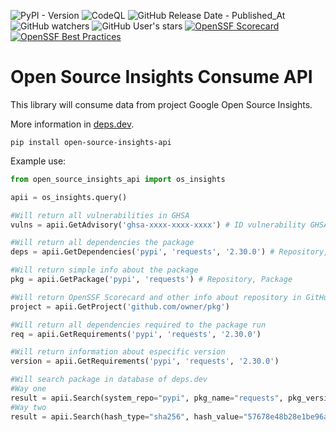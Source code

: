![PyPI - Version](https://img.shields.io/pypi/v/open-source-insights-api)
![CodeQL](https://github.com/cristianovisk/open_source_insights_api/workflows/CodeQL/badge.svg?branch=main)
![GitHub Release Date - Published_At](https://img.shields.io/github/release-date/cristianovisk/open_source_insights_api)
![GitHub watchers](https://img.shields.io/github/watchers/cristianovisk/open_source_insights_api)
![GitHub User's stars](https://img.shields.io/github/stars/cristianovisk)
[![OpenSSF Scorecard](https://api.securityscorecards.dev/projects/github.com/cristianovisk/open_source_insights_api/badge)](https://securityscorecards.dev/viewer/?uri=github.com/cristianovisk/open_source_insights_api)
[![OpenSSF Best Practices](https://www.bestpractices.dev/projects/7882/badge)](https://www.bestpractices.dev/projects/7882)

# Open Source Insights Consume API

This library will consume data from project Google Open Source Insights. 

More information in [deps.dev](https://deps.dev "Website official Open Source Insights").

```shell
pip install open-source-insights-api
```

Example use:

```python
from open_source_insights_api import os_insights

apii = os_insights.query()

#Will return all vulnerabilities in GHSA
vulns = apii.GetAdvisory('ghsa-xxxx-xxxx-xxxx') # ID vulnerability GHSA

#Will return all dependencies the package
deps = apii.GetDependencies('pypi', 'requests', '2.30.0') # Repository, Package, Version

#Will return simple info about the package
pkg = apii.GetPackage('pypi', 'requests') # Repository, Package

#Will return OpenSSF Scorecard and other info about repository in GitHub GitLab or BitBucket
project = apii.GetProject('github.com/owner/pkg')

#Will return all dependencies required to the package run
req = apii.GetRequirements('pypi', 'requests', '2.30.0')

#Will return information about especific version
version = apii.GetRequirements('pypi', 'requests', '2.30.0')

#Will search package in database of deps.dev
#Way one
result = apii.Search(system_repo="pypi", pkg_name="requests", pkg_version="2.30.0")
#Way two
result = apii.Search(hash_type="sha256", hash_value="57678e48b28e1be96ac260ad265ba84ace59cc5e098f65e28263363fa5f724c4")



```
